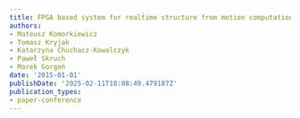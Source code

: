 ```yaml
---
title: FPGA based system for realt̄ime structure from motion computation
authors:
- Mateusz Komorkiewicz
- Tomasz Kryjak
- Katarzyna Chuchacz-Kowalczyk
- Paweł Skruch
- Marek Gorgoń
date: '2015-01-01'
publishDate: '2025-02-11T18:08:49.479187Z'
publication_types:
- paper-conference
---
```

